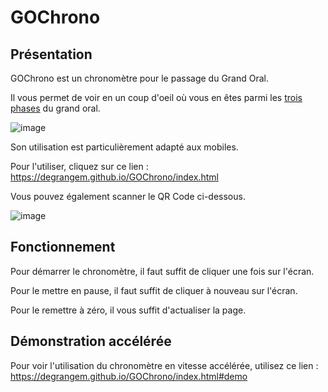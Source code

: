 # GOChrono

## Présentation

GOChrono est un chronomètre pour le passage du Grand Oral.

Il vous permet de voir en un coup d'oeil où vous en êtes parmi les [trois phases](https://www.education.gouv.fr/reussir-au-lycee/baccalaureat-comment-se-passe-le-grand-oral-100028) du grand oral.

![image](https://user-images.githubusercontent.com/53106394/165129622-2260f9eb-1972-4be3-97ae-37e2696dcea1.png)

Son utilisation est particulièrement adapté aux mobiles.


Pour l'utiliser, cliquez sur ce lien : https://degrangem.github.io/GOChrono/index.html

Vous pouvez également scanner le QR Code ci-dessous.

![image](https://user-images.githubusercontent.com/53106394/165128865-e35584df-277b-40c7-af3a-3f47b6798db2.png)

## Fonctionnement

Pour démarrer le chronomètre, il faut suffit de cliquer une fois sur l'écran.

Pour le mettre en pause, il faut suffit de cliquer à nouveau sur l'écran.

Pour le remettre à zéro, il vous suffit d'actualiser la page.

## Démonstration accélérée

Pour voir l'utilisation du chronomètre en vitesse accélérée, utilisez ce lien : https://degrangem.github.io/GOChrono/index.html#demo
